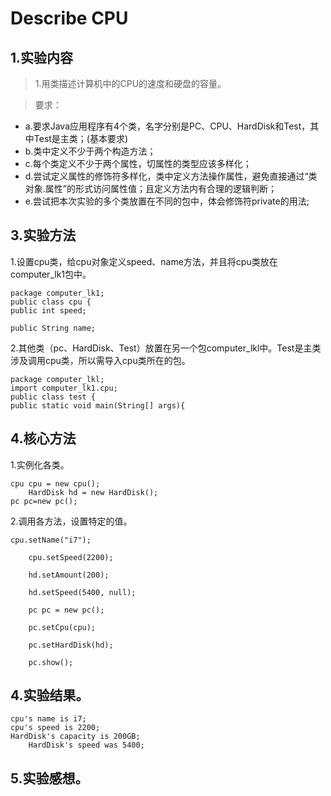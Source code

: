 Describe CPU
=
## 1.实验内容
>1.用类描述计算机中的CPU的速度和硬盘的容量。

>要求：
* a.要求Java应用程序有4个类，名字分别是PC、CPU、HardDisk和Test，其中Test是主类；(基本要求)
* b.类中定义不少于两个构造方法；
* c.每个类定义不少于两个属性，切属性的类型应该多样化；
* d.尝试定义属性的修饰符多样化，类中定义方法操作属性，避免直接通过“类对象.属性”的形式访问属性值；且定义方法内有合理的逻辑判断；
* e.尝试把本次实验的多个类放置在不同的包中，体会修饰符private的用法;

## 3.实验方法

1.设置cpu类，给cpu对象定义speed、name方法，并且将cpu类放在computer_lk1包中。

	package computer_lk1;
	public class cpu {
	public int speed;

	public String name;
	
2.其他类（pc、HardDisk、Test）放置在另一个包computer_lkl中。Test是主类涉及调用cpu类，所以需导入cpu类所在的包。<br/>	
		
	package computer_lkl;
	import computer_lk1.cpu;
	public class test {
	public static void main(String[] args){
	
## 4.核心方法

1.实例化各类。
	 
	cpu cpu = new cpu();
        HardDisk hd = new HardDisk();
	pc pc=new pc();
	
2.调用各方法，设置特定的值。

	cpu.setName("i7");

        cpu.setSpeed(2200);

        hd.setAmount(200);

        hd.setSpeed(5400, null);

        pc pc = new pc();

        pc.setCpu(cpu);

        pc.setHardDisk(hd);

        pc.show();
	
## 4.实验结果。

	cpu's name is i7;
	cpu's speed is 2200;
	HardDisk's capacity is 200GB;
        HardDisk's speed was 5400;
	
## 5.实验感想。
	

	
	
